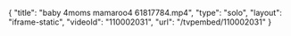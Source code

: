{
    "title": "baby 4moms mamaroo4 61817784.mp4",
    "type": "solo",
    "layout": "iframe-static",
    "videoId": "110002031",
    "url": "\/tvpembed\/110002031"
}